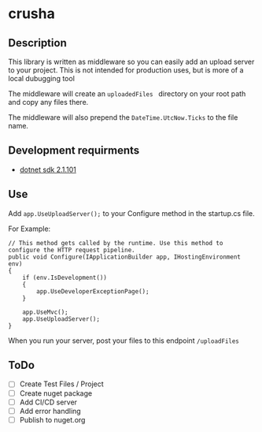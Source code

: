 # crusha

## Description
This library is written as middleware so you can easily add an upload server to your project. This is not intended for production uses, but is more of a local dubugging tool

The middleware will create an `uploadedFiles ` directory on your root path and copy any files there.

The middleware will also prepend the ` DateTime.UtcNow.Ticks ` to the file name. 

## Development requirments
* [dotnet sdk 2.1.101](https://www.microsoft.com/net/download)

## Use
Add ` app.UseUploadServer(); ` to your Configure method in the startup.cs file.

For Example:

```
// This method gets called by the runtime. Use this method to configure the HTTP request pipeline.
public void Configure(IApplicationBuilder app, IHostingEnvironment env)
{
    if (env.IsDevelopment())
    {
        app.UseDeveloperExceptionPage();
    }

    app.UseMvc();
    app.UseUploadServer();
}
```

When you run your server, post your files to this endpoint ` /uploadFiles `
## ToDo

- [ ] Create Test Files / Project
- [ ] Create nuget package
- [ ] Add CI/CD server
- [ ] Add error handling
- [ ] Publish to nuget.org
